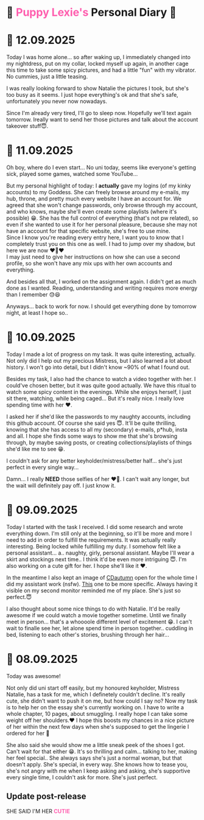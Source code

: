 <style>
    red { color: Red }
    green { color: Green }
    blue { color: blue }
    
    lred { color: #ff4444ff }
    lgreen { color: #44ff82ff }
    lblue { color: #44c4ffff }

    pink { color: #ff5fafff }
    crimson {color: crimson }
    orange { color: Orange }
</style>


# 🎀 <pink>Puppy Lexie's</pink> Personal Diary 🎀


# 📆 12.09.2025
Today I was home alone... so after waking up, I immediately changed into my nightdress, put on my collar, locked myself up again, in another cage this time to take some spicy pictures, and had a little "fun" with my vibrator. No cummies, just a little teasing.

I was really looking forward to show Natalie the pictures I took, but she's too busy as it seems. I just hope everything's ok and that she's safe, unfortunately you never now nowadays.

Since I'm already very tired, I'll go to sleep now. Hopefully we'll text again tomorrow. Ireally want to send her those pictures and talk about the account takeover stuff😇.



# 📆 11.09.2025
Oh boy, where do I even start... No uni today, seems like everyone's getting sick, played some games, watched some YouTube...

But my personal highlight of today: I <b>actually</b> gave my logins (of my kinky accounts) to my Goddess. She can freely browse around my e-mails, my hub, throne, and pretty much every website I have an account for. We agreed that she won't change passwords, only browse through my account, and who knows, maybe she'll even create some playlists (where it's possible) 😁. She has the full control of everything (that's not pw related), so even if she wanted to use it for her personal pleasure, because she may not have an account for that specific website, she's free to use mine.\
Since I know you're reading every entry here, I want you to know that I completely trust you on this one as well. I had to jump over my shadow, but here we are now ❤️🤍❤️\
I may just need to give her instructions on how she can use a second profile, so she won't have any mix ups with her own accounts and everything.

And besides all that, I worked on the assignment again. I didn't get as much done as I wanted. Reading, understanding and writing requires more energy than I remember 😓😆

Anyways... back to work for now. I should get everything done by tomorrow night, at least I hope so..



# 📆 10.09.2025
Today I made a lot of progress on my task. It was quite interesting, actually. Not only did I help out my precious Mistress, but I also learned a lot about history. I won't go into detail, but I didn't know ~90% of what I found out.

Besides my task, I also had the chance to watch a video together with her. I could've chosen better, but it was quite good actually. We have this ritual to watch some spicy content in the evenings. While she enjoys herself, I just sit there, watching, while being caged... But it's really nice. I really love spending time with her ❤️.

I asked her if she'd like the passwords to my naughty accounts, including this github account. Of course she said yes 😇. It'll be quite thrilling, knowing that she has access to all my (secondary) e-mails, p*hub, insta and all. I hope she finds some ways to show me that she's browsing through, by maybe saving posts, or creating collections/playlists of things she'd like me to see 😁.

I couldn't ask for any better keyholder/mistress/better half... she's just perfect in every single way...

Damn... I really <b>NEED</b> those selfies of her ❤️‍🔥. I can't wait any longer, but the wait will definitely pay off. I just know it.



# 📆 09.09.2025
Today I started with the task I received. I did some research and wrote everything down. I'm still only at the beginning, so it'll be more and more I need to add in order to fulfill the requirements. It was actually really interesting. Being locked while fulfilling my duty. I somehow felt like a personal assistant... a.. naughty, girly, personal assistant. Maybe I'll wear a skirt and stockings next time.. I think it'd be even more intriguing 😇. I'm also working on a cute gift for her. I hope she'll like it ❤️.

In the meantime I also kept an image of [CDautumn](https://www.reddit.com/user/CDautumn) open for the whole time I did my assistant work (nsfw). [This](https://www.reddit.com/media?url=https%3A%2F%2Fpreview.redd.it%2Fwhat-about-this-angle-turns-you-on-most-legs-cage-cock-or-v0-guuy8cx1rznf1.jpg%3Fwidth%3D1080%26crop%3Dsmart%26auto%3Dwebp%26s%3D10eba8d780c85271ad8f4a62c944a9227d32888f) one to be more specific. Always having it visible on my second monitor reminded me of my place. She's just so perfect.😇

I also thought about some nice things to do with Natalie. It'd be really awesome if we could watch a movie together sometime. Until we finally meet in person... that's a whoooole different level of excitement 😁. I can't wait to finalle see her, let alone spend time in person together.. cuddling in bed, listening to each other's stories, brushing through her hair...



# 📆 08.09.2025
Today was awesome!

Not only did uni start off easily, but my honoured keyholder, Mistress Natalie, has a task for me, which I definetely couldn't decline. It's really cute, she didn't want to push it on me, but how could I say no? Now my task is to help her on the essay she's currently working on. I have to write a whole chapter, 10 pages, about smuggling. I really hope I can take some weight off her shoulders.❤️ I hope this boosts my chances in a nice picture of her within the next few days when she's supposed to get the lingerie I ordered for her 🥵

She also said she would show me a little sneak peek of the shoes I got. Can't wait for that either 😁. It's so thrilling and calm... talking to her, making her feel special.. She always says she's just a normal woman, but that doesn't apply. She's special, in every way. She knows how to tease you, she's not angry with me when I keep asking and asking, she's supportive every single time, I couldn't ask for more. She's just perfect.

## Update post-release
 SHE SAID I'M HER <pink><b>CUTIE</b></pink>
